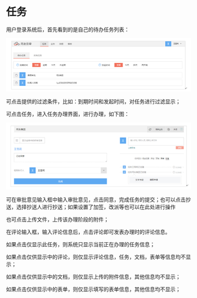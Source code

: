 # 任务

用户登录系统后，首先看到的是自己的待办任务列表：

![](/articles/approval/2-/images/image35.png)

可点击提供的过滤条件，比如：到期时间和发起时间，对任务进行过滤显示；

可点击任务，进入任务办理界面，进行办理，如下图：

![](/articles/approval/2-/images/image36.png)

可在审批意见输入框中输入审批意见，点击同意，完成任务的提交；也可以点击抄送，选择抄送人进行抄送；如果设置了加签，改派等也可以在此处进行操作

也可点击上传文件，上传该办理阶段的附件；

在评论输入框，输入评论信息后，点击评论即可发表办理时的评论信息。

如果点击仅显示此任务，则系统只显示当前正在办理的任务信息；

如果点击仅供显示中的评论，则仅显示评论信息，任务，文档，表单等信息均不显示；

如果点击仅供显示中的文档，则仅显示上传的附件信息，其他信息均不显示；

如果点击仅供显示中的表单，则仅显示填写的表单信息，其他信息均不显示；

